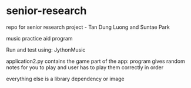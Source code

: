 # senior-research

repo for senior research project - Tan Dung Luong and Suntae Park

music practice aid program

Run and test using: JythonMusic

application2.py contains the game part of the app: program gives random notes for you to play and user has to play them correctly in order

everything else is a library dependency or image
